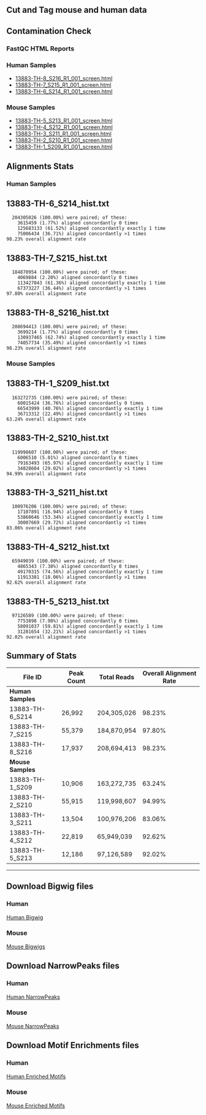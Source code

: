 ## Cut and Tag mouse and human data 

## Contamination Check 


### FastQC HTML Reports

### Human Samples 

- [13883-TH-8_S216_R1_001_screen.html](docs/13883-TH-8_S216_R1_001_screen.html)
- [13883-TH-7_S215_R1_001_screen.html](docs/13883-TH-7_S215_R1_001_screen.html)
- [13883-TH-6_S214_R1_001_screen.html](docs/13883-TH-6_S214_R1_001_screen.html)


### Mouse Samples 

- [13883-TH-5_S213_R1_001_screen.html](docs/13883-TH-5_S213_R1_001_screen.html)
- [13883-TH-4_S212_R1_001_screen.html](docs/13883-TH-4_S212_R1_001_screen.html)
- [13883-TH-3_S211_R1_001_screen.html](docs/13883-TH-3_S211_R1_001_screen.html)
- [13883-TH-2_S210_R1_001_screen.html](docs/13883-TH-2_S210_R1_001_screen.html)
- [13883-TH-1_S209_R1_001_screen.html](docs/13883-TH-1_S209_R1_001_screen.html)

## Alignments Stats 

### Human Samples 

## 13883-TH-6\_S214\_hist.txt
```text204305026 reads; of these:
  204305026 (100.00%) were paired; of these:
    3615459 (1.77%) aligned concordantly 0 times
    125683133 (61.52%) aligned concordantly exactly 1 time
    75006434 (36.71%) aligned concordantly >1 times
98.23% overall alignment rate
```
## 13883-TH-7\_S215\_hist.txt
```text184870954 reads; of these:
  184870954 (100.00%) were paired; of these:
    4069884 (2.20%) aligned concordantly 0 times
    113427843 (61.36%) aligned concordantly exactly 1 time
    67373227 (36.44%) aligned concordantly >1 times
97.80% overall alignment rate
```
## 13883-TH-8\_S216\_hist.txt
```text208694413 reads; of these:
  208694413 (100.00%) were paired; of these:
    3699214 (1.77%) aligned concordantly 0 times
    130937465 (62.74%) aligned concordantly exactly 1 time
    74057734 (35.49%) aligned concordantly >1 times
98.23% overall alignment rate
```


### Mouse Samples 

## 13883-TH-1\_S209\_hist.txt
```text163272735 reads; of these:
  163272735 (100.00%) were paired; of these:
    60015424 (36.76%) aligned concordantly 0 times
    66543999 (40.76%) aligned concordantly exactly 1 time
    36713312 (22.49%) aligned concordantly >1 times
63.24% overall alignment rate
```
## 13883-TH-2\_S210\_hist.txt
```text119998607 reads; of these:
  119998607 (100.00%) were paired; of these:
    6006510 (5.01%) aligned concordantly 0 times
    79163493 (65.97%) aligned concordantly exactly 1 time
    34828604 (29.02%) aligned concordantly >1 times
94.99% overall alignment rate
```
## 13883-TH-3\_S211\_hist.txt
```text100976206 reads; of these:
  100976206 (100.00%) were paired; of these:
    17107891 (16.94%) aligned concordantly 0 times
    53860646 (53.34%) aligned concordantly exactly 1 time
    30007669 (29.72%) aligned concordantly >1 times
83.06% overall alignment rate
```
## 13883-TH-4\_S212\_hist.txt
```text65949039 reads; of these:
  65949039 (100.00%) were paired; of these:
    4865343 (7.38%) aligned concordantly 0 times
    49170315 (74.56%) aligned concordantly exactly 1 time
    11913381 (18.06%) aligned concordantly >1 times
92.62% overall alignment rate
```
## 13883-TH-5\_S213\_hist.txt
```text97126589 reads; of these:
  97126589 (100.00%) were paired; of these:
    7753898 (7.98%) aligned concordantly 0 times
    58091037 (59.81%) aligned concordantly exactly 1 time
    31281654 (32.21%) aligned concordantly >1 times
92.02% overall alignment rate
```

## Summary of Stats 

| File ID         | Peak Count | Total Reads | Overall Alignment Rate  |
|-----------------|------------|-------------|-------------------------|
| **Human Samples**                                                    |
| 13883-TH-6_S214 | 26,992     | 204,305,026 | 98.23%                  |
| 13883-TH-7_S215 | 55,379     | 184,870,954 | 97.80%                  |
| 13883-TH-8_S216 | 17,937     | 208,694,413 | 98.23%                  |
| **Mouse Samples**                                                    |
| 13883-TH-1_S209 | 10,906     | 163,272,735 | 63.24%                  |
| 13883-TH-2_S210 | 55,915     | 119,998,607 | 94.99%                  |
| 13883-TH-3_S211 | 13,504     | 100,976,206 | 83.06%                  |
| 13883-TH-4_S212 | 22,819     | 65,949,039  | 92.62%                  |
| 13883-TH-5_S213 | 12,186     | 97,126,589  | 92.02%                  |
---------------------------------------------------------------------------



## Download Bigwig files 

### Human 

[Human Bigwig](https://drive.google.com/drive/folders/1JArEGTfjdzSJjj7sEF-VafM8TI2ozoZZ?usp=sharing) 

### Mouse 

[Mouse Bigwigs](https://drive.google.com/drive/folders/1TiBdr9aFB04SVOK9-DrjWoCVcJc2R7AF?usp=sharing)


## Download NarrowPeaks files 

### Human 

[Human NarrowPeaks](https://drive.google.com/drive/folders/1enLta9ZjS7wrbcyu0DsXbZVGQq9IF8Mi?usp=sharing)

### Mouse 

[Mouse NarrowPeaks](https://drive.google.com/drive/folders/1uz9QafC9_wRZgljGSDylN_jJuyxF1wY2?usp=sharing) 


## Download Motif Enrichments files 


### Human 


[Human Enriched Motifs](https://drive.google.com/drive/folders/1Oq03L1Dsmz8sKiHavE6APvP7yJwxeZ92?usp=sharing) 

### Mouse 

[Mouse Enriched Motifs](https://drive.google.com/drive/folders/1R7nMGVsxAUF5kBVUoxow8QyyjI9Azel3?usp=sharing)



